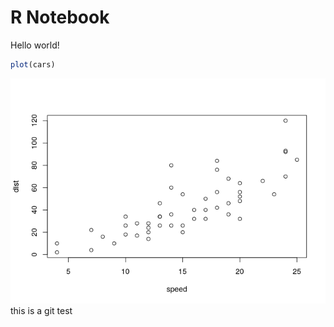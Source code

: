 R Notebook
================

Hello world!

``` r
plot(cars)
```

![](gittest_files/figure-gfm/unnamed-chunk-1-1.png)<!-- --> this is a
git test
